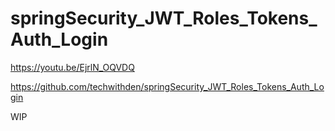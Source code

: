 # springSecurity_JWT_Roles_Tokens_Auth_Login

https://youtu.be/EjrlN_OQVDQ

https://github.com/techwithden/springSecurity_JWT_Roles_Tokens_Auth_Login

WIP